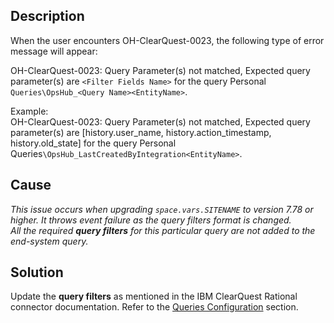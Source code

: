 ## Description

When the user encounters OH-ClearQuest-0023, the following type of error message will appear:

OH-ClearQuest-0023: Query Parameter(s) not matched, Expected query parameter(s) are `<Filter Fields Name>` for the query Personal `Queries\OpsHub_<Query Name><EntityName>`.

Example:  
OH-ClearQuest-0023: Query Parameter(s) not matched, Expected query parameter(s) are [history.user_name, history.action_timestamp, history.old_state] for the query Personal Queries`\OpsHub_LastCreatedByIntegration<EntityName>`.

## Cause

*This issue occurs when upgrading <code class="expression">space.vars.SITENAME</code> to version 7.78 or higher. It throws event failure as the query filters format is changed.*  
*All the required **query filters** for this particular query are not added to the end-system query.*

## Solution

Update the **query filters** as mentioned in the IBM ClearQuest Rational connector documentation. Refer to the [Queries Configuration](../../../../connectors/ibm-rational-clearquest.md#queries-configuration) section.

